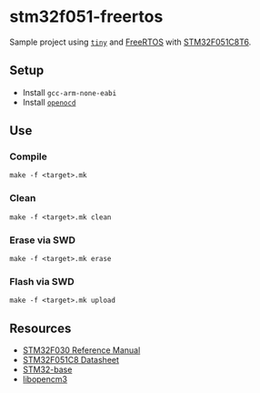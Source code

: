 # stm32f051-freertos
Sample project using [`tiny`](https://github.com/ryanplusplus/tiny) and [FreeRTOS](https://github.com/FreeRTOS/FreeRTOS-Kernel) with [STM32F051C8T6](https://stm32-base.org/boards/STM32F051C8T6-LC-Technology).

## Setup
- Install `gcc-arm-none-eabi`
- Install [`openocd`](https://sourceforge.net/p/openocd/code/ci/master/tree/)

## Use
### Compile
```shell
make -f <target>.mk
```

### Clean
```shell
make -f <target>.mk clean
```

### Erase via SWD
```shell
make -f <target>.mk erase
```

### Flash via SWD
```shell
make -f <target>.mk upload
```

## Resources
- [STM32F030 Reference Manual](https://www.st.com/resource/en/programming_manual/dm00051352-stm32f0xxx-cortexm0-programming-manual-stmicroelectronics.pdf)
- [STM32F051C8 Datasheet](https://www.st.com/resource/en/datasheet/stm32f051c8.pdf)
- [STM32-base](https://stm32-base.org/)
- [libopencm3](https://github.com/libopencm3/libopencm3)
